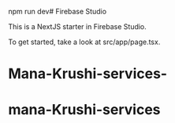 npm run dev# Firebase Studio

This is a NextJS starter in Firebase Studio.

To get started, take a look at src/app/page.tsx.
# Mana-Krushi-services-
# mana-Krushi-services
